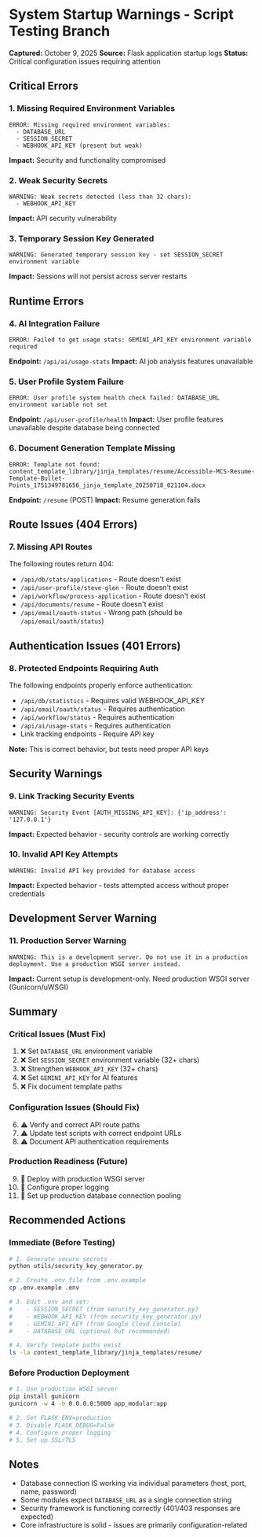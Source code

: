 # System Startup Warnings - Script Testing Branch

**Captured:** October 9, 2025
**Source:** Flask application startup logs
**Status:** Critical configuration issues requiring attention

## Critical Errors

### 1. Missing Required Environment Variables
```
ERROR: Missing required environment variables:
  - DATABASE_URL
  - SESSION_SECRET
  - WEBHOOK_API_KEY (present but weak)
```

**Impact:** Security and functionality compromised

### 2. Weak Security Secrets
```
WARNING: Weak secrets detected (less than 32 chars):
  - WEBHOOK_API_KEY
```

**Impact:** API security vulnerability

### 3. Temporary Session Key Generated
```
WARNING: Generated temporary session key - set SESSION_SECRET environment variable
```

**Impact:** Sessions will not persist across server restarts

## Runtime Errors

### 4. AI Integration Failure
```
ERROR: Failed to get usage stats: GEMINI_API_KEY environment variable required
```

**Endpoint:** `/api/ai/usage-stats`
**Impact:** AI job analysis features unavailable

### 5. User Profile System Failure
```
ERROR: User profile system health check failed: DATABASE_URL environment variable not set
```

**Endpoint:** `/api/user-profile/health`
**Impact:** User profile features unavailable despite database being connected

### 6. Document Generation Template Missing
```
ERROR: Template not found: content_template_library/jinja_templates/resume/Accessible-MCS-Resume-Template-Bullet-Points_1751349781656_jinja_template_20250718_021104.docx
```

**Endpoint:** `/resume` (POST)
**Impact:** Resume generation fails

## Route Issues (404 Errors)

### 7. Missing API Routes
The following routes return 404:
- `/api/db/stats/applications` - Route doesn't exist
- `/api/user-profile/steve-glen` - Route doesn't exist
- `/api/workflow/process-application` - Route doesn't exist
- `/api/documents/resume` - Route doesn't exist
- `/api/email/oauth-status` - Wrong path (should be `/api/email/oauth/status`)

## Authentication Issues (401 Errors)

### 8. Protected Endpoints Requiring Auth
The following endpoints properly enforce authentication:
- `/api/db/statistics` - Requires valid WEBHOOK_API_KEY
- `/api/email/oauth/status` - Requires authentication
- `/api/workflow/status` - Requires authentication
- `/api/ai/usage-stats` - Requires authentication
- Link tracking endpoints - Require API key

**Note:** This is correct behavior, but tests need proper API keys

## Security Warnings

### 9. Link Tracking Security Events
```
WARNING: Security Event [AUTH_MISSING_API_KEY]: {'ip_address': '127.0.0.1'}
```

**Impact:** Expected behavior - security controls are working correctly

### 10. Invalid API Key Attempts
```
WARNING: Invalid API key provided for database access
```

**Impact:** Expected behavior - tests attempted access without proper credentials

## Development Server Warning

### 11. Production Server Warning
```
WARNING: This is a development server. Do not use it in a production deployment. Use a production WSGI server instead.
```

**Impact:** Current setup is development-only. Need production WSGI server (Gunicorn/uWSGI)

## Summary

### Critical Issues (Must Fix)
1. ❌ Set `DATABASE_URL` environment variable
2. ❌ Set `SESSION_SECRET` environment variable (32+ chars)
3. ❌ Strengthen `WEBHOOK_API_KEY` (32+ chars)
4. ❌ Set `GEMINI_API_KEY` for AI features
5. ❌ Fix document template paths

### Configuration Issues (Should Fix)
6. ⚠️ Verify and correct API route paths
7. ⚠️ Update test scripts with correct endpoint URLs
8. ⚠️ Document API authentication requirements

### Production Readiness (Future)
9. 🔄 Deploy with production WSGI server
10. 🔄 Configure proper logging
11. 🔄 Set up production database connection pooling

## Recommended Actions

### Immediate (Before Testing)
```bash
# 1. Generate secure secrets
python utils/security_key_generator.py

# 2. Create .env file from .env.example
cp .env.example .env

# 3. Edit .env and set:
#    - SESSION_SECRET (from security_key_generator.py)
#    - WEBHOOK_API_KEY (from security_key_generator.py)
#    - GEMINI_API_KEY (from Google Cloud Console)
#    - DATABASE_URL (optional but recommended)

# 4. Verify template paths exist
ls -la content_template_library/jinja_templates/resume/
```

### Before Production Deployment
```bash
# 1. Use production WSGI server
pip install gunicorn
gunicorn -w 4 -b 0.0.0.0:5000 app_modular:app

# 2. Set FLASK_ENV=production
# 3. Disable FLASK_DEBUG=False
# 4. Configure proper logging
# 5. Set up SSL/TLS
```

## Notes

- Database connection IS working via individual parameters (host, port, name, password)
- Some modules expect `DATABASE_URL` as a single connection string
- Security framework is functioning correctly (401/403 responses are expected)
- Core infrastructure is solid - issues are primarily configuration-related
